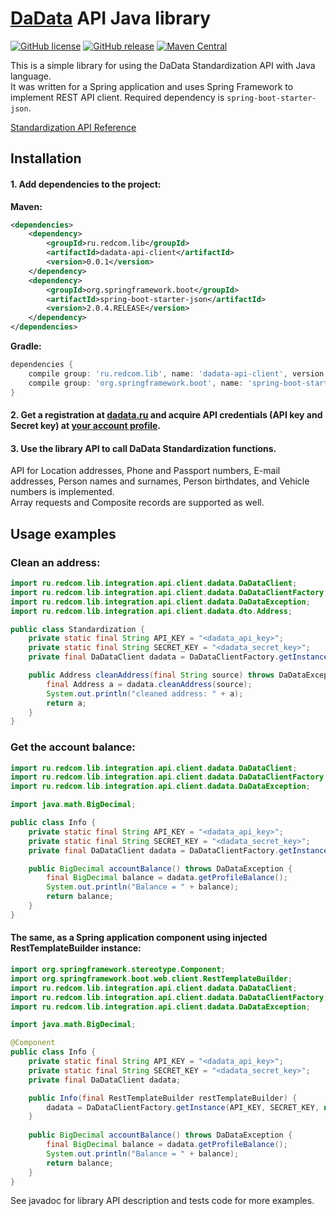 [DaData](http://dadata.ru) API Java library
===========================================

[![GitHub license](https://img.shields.io/github/license/redcom-internet/dadata-api-client.svg)](https://github.com/redcom-internet/dadata-api-client/blob/master/LICENSE.txt)
[![GitHub release](https://img.shields.io/github/release/redcom-internet/dadata-api-client.svg)](https://github.com/redcom-internet/dadata-api-client/releases)
[![Maven Central](https://img.shields.io/maven-central/v/ru.redcom.lib/dadata-api-client.svg)](https://search.maven.org/search?q=a:dadata-api-client)

This is a simple library for using the DaData Standardization API with Java language.  
It was written for a Spring application and uses Spring Framework to implement REST API client.
Required dependency is `spring-boot-starter-json`.

[Standardization API Reference](https://dadata.ru/api/clean/)

Installation
------------
#### 1. Add dependencies to the project:  
**Maven:**
```xml
<dependencies>
    <dependency>
        <groupId>ru.redcom.lib</groupId>
        <artifactId>dadata-api-client</artifactId>
        <version>0.0.1</version>
    </dependency>
    <dependency>
        <groupId>org.springframework.boot</groupId>
        <artifactId>spring-boot-starter-json</artifactId>
        <version>2.0.4.RELEASE</version>
    </dependency>
</dependencies>
```
**Gradle:**
```groovy
dependencies {
    compile group: 'ru.redcom.lib', name: 'dadata-api-client', version: '0.0.1'
    compile group: 'org.springframework.boot', name: 'spring-boot-starter-json', version: '2.0.4.RELEASE'
}
```
#### 2. Get a registration at [dadata.ru](https://dadata.ru) and acquire API credentials (API key and Secret key) at [your account profile](https://dadata.ru/profile/#info).   

#### 3. Use the library API to call DaData Standardization functions.
API for Location addresses, Phone and Passport numbers, E-mail addresses,
Person names and surnames, Person birthdates, and Vehicle numbers is implemented.  
Array requests and Composite records are supported as well.    
 
Usage examples
--------------
### Clean an address:
```java
import ru.redcom.lib.integration.api.client.dadata.DaDataClient;
import ru.redcom.lib.integration.api.client.dadata.DaDataClientFactory;
import ru.redcom.lib.integration.api.client.dadata.DaDataException;
import ru.redcom.lib.integration.api.client.dadata.dto.Address;

public class Standardization {
	private static final String API_KEY = "<dadata_api_key>";
	private static final String SECRET_KEY = "<dadata_secret_key>";
	private final DaDataClient dadata = DaDataClientFactory.getInstance(API_KEY, SECRET_KEY);

	public Address cleanAddress(final String source) throws DaDataException {
		final Address a = dadata.cleanAddress(source);
		System.out.println("cleaned address: " + a);
		return a;
	}
}
```

### Get the account balance:
```java
import ru.redcom.lib.integration.api.client.dadata.DaDataClient;
import ru.redcom.lib.integration.api.client.dadata.DaDataClientFactory;
import ru.redcom.lib.integration.api.client.dadata.DaDataException;

import java.math.BigDecimal;

public class Info {
	private static final String API_KEY = "<dadata_api_key>";
	private static final String SECRET_KEY = "<dadata_secret_key>";
	private final DaDataClient dadata = DaDataClientFactory.getInstance(API_KEY, SECRET_KEY);

	public BigDecimal accountBalance() throws DaDataException {
		final BigDecimal balance = dadata.getProfileBalance();
		System.out.println("Balance = " + balance);
		return balance;
	}
}
```

#### The same, as a Spring application component using injected RestTemplateBuilder instance:
```java
import org.springframework.stereotype.Component;
import org.springframework.boot.web.client.RestTemplateBuilder;
import ru.redcom.lib.integration.api.client.dadata.DaDataClient;
import ru.redcom.lib.integration.api.client.dadata.DaDataClientFactory;
import ru.redcom.lib.integration.api.client.dadata.DaDataException;

import java.math.BigDecimal;

@Component
public class Info {
	private static final String API_KEY = "<dadata_api_key>";
	private static final String SECRET_KEY = "<dadata_secret_key>";
	private final DaDataClient dadata;

	public Info(final RestTemplateBuilder restTemplateBuilder) {
		dadata = DaDataClientFactory.getInstance(API_KEY, SECRET_KEY, null, restTemplateBuilder);
	}
	
	public BigDecimal accountBalance() throws DaDataException {
		final BigDecimal balance = dadata.getProfileBalance();
		System.out.println("Balance = " + balance);
		return balance;
	}
}
```

See javadoc for library API description and tests code for more examples.
